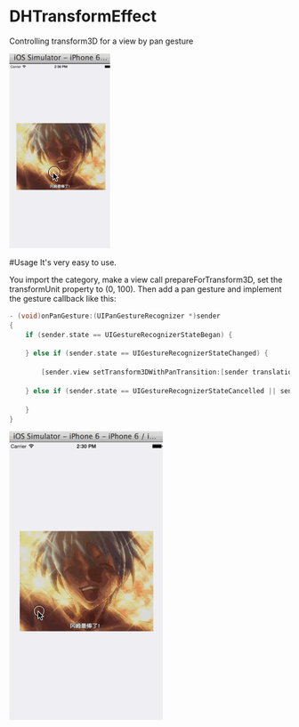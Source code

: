 # DHTransformEffect
Controlling transform3D for a view by pan gesture

![fig1](https://github.com/DHUsesAll/GitImages/blob/master/DHTransform3D/2.gif)

#Usage
It's very easy to use.

You import the category, make a view call prepareForTransform3D, set the transformUnit property to (0, 100).
Then add a pan gesture and implement the gesture callback like this:
```Objective-C
- (void)onPanGesture:(UIPanGestureRecognizer *)sender
{
    if (sender.state == UIGestureRecognizerStateBegan) {
        
    } else if (sender.state == UIGestureRecognizerStateChanged) {
        
        [sender.view setTransform3DWithPanTransition:[sender translationInView:sender.view]];
        
    } else if (sender.state == UIGestureRecognizerStateCancelled || sender.state == UIGestureRecognizerStateEnded) {
        
    }
}
```



![fig2](https://github.com/DHUsesAll/GitImages/blob/master/DHTransform3D/1.gif)
